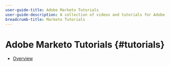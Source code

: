 ```yaml
---
user-guide-title: Adobe Marketo Tutorials
user-guide-description: A collection of videos and tutorials for Adobe Marketo.
breadcrumb-title: Marketo Tutorials
---
```


# Adobe Marketo Tutorials {#tutorials}

+ [Overview](overview.md)

<!--

Articles must be added to this TOC file in order to render.

Use this list format to specify links to articles and section headings that expand and collapse in the left rail of the user guide.

An article link CANNOT be used as a section heading.
-->
